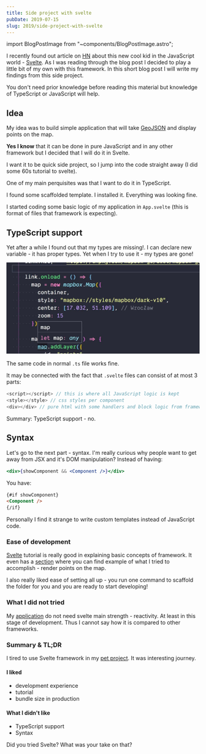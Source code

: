 ```yaml
---
title: Side project with svelte
pubDate: 2019-07-15
slug: 2019/side-project-with-svelte
---
```


import BlogPostImage from "~components/BlogPostImage.astro";

I recently found out article on [HN](https://www.thefutureoftheweb.com/blog/svelte-is-the-most-beautiful-framework-ive-ever-seen) about this new cool kid in the JavaScript
world - [Svelte](https://svelte.dev/).
As I was reading through the blog post I decided to play a little bit of my own with this framework.
In this short blog post I will write my findings from this side project.

You don't need prior knowledge before reading this material but knowledge of TypeScript or JavaScript will help.

## Idea

My idea was to build simple application that will take [GeoJSON](https://geojson.org/) and display
points on the map.

**Yes I know** that it can be done in pure JavaScript and in any other framework but I decided that I will do it in Svelte.

I want it to be quick side project, so I jump into the code straight away (I did some 60s tutorial to svelte).

One of my main perquisites was that I want to do it in TypeScript.

I found some scaffolded template. I installed it. Everything was looking fine.

I started coding some basic logic of my application in `App.svelte`
(this is format of files that framework is expecting).

## TypeScript support

Yet after a while I found out that my types are missing!. I can declare new variable - it has proper types. Yet when I try to use it - my types are gone!

![Types in svelte](../../assets/2019-07-15-types.jpg)

The same code in normal `.ts` file works fine.

It may be connected with the fact that `.svelte` files can consist of at most 3 parts:

```js
<script></script> // this is where all JavaScript logic is kept
<style></style> // css styles per component
<div></div> // pure html with some handlers and block logic from framework
```

Summary: TypeScript support - no.

## Syntax

Let's go to the next part - syntax.
I'm really curious why people want to get away from JSX and it's DOM manipulation?
Instead of having:

```jsx
<div>{showComponent && <Component />}</div>
```

You have:

```html
{#if showComponent}
<Component />
{/if}
```

Personally I find it strange to write custom templates instead of JavaScript code.

### Ease of development

[Svelte](https://svelte.dev/tutorial/basics) tutorial is really good in explaining basic concepts of framework.
It even has a [section](https://svelte.dev/tutorial/context-api) where you can find example of what
I tried to accomplish - render points on the map.

I also really liked ease of setting all up - you run one command to scaffold the folder for you and you are ready to start developing!

### What I did not tried

My [application](https://wroclaw-guide.noaaln.now.sh/) do not need svelte main strength - reactivity. At least in this stage of development. Thus I cannot say how it is compared to other frameworks.

### Summary & TL;DR

I tired to use Svelte framework in my [pet project](https://wroclaw-guide.noaaln.now.sh/). It was interesting journey.

#### I liked

- development experience
- tutorial
- bundle size in production

#### What I didn't like

- TypeScript support
- Syntax

Did you tried Svelte? What was your take on that?
